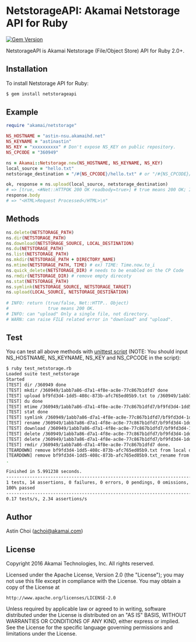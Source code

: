 NetstorageAPI: Akamai Netstorage API for Ruby
===============================================

[![Gem Version](https://badge.fury.io/rb/netstorageapi.svg)](https://badge.fury.io/rb/netstorageapi)

NetstorageAPI is Akamai Netstorage (File/Object Store) API for Ruby 2.0+.
  
  
Installation
------------

To install Netstorage API for Ruby:  

```bash
$ gem install netstorageapi
```
  
  
Example
-------

```ruby
require "akamai/netstorage"

NS_HOSTNAME = "astin-nsu.akamaihd.net"
NS_KEYNAME = "astinastin"
NS_KEY = "xxxxxxxxxx" # Don't expose NS_KEY on public repository.
NS_CPCODE = "360949"

ns = Akamai::Netstorage.new(NS_HOSTNAME, NS_KEYNAME, NS_KEY)
local_source = "hello.txt"
netstorage_destination = "/#{NS_CPCODE}/hello.txt" # or "/#{NS_CPCODE}/" is same.

ok, response = ns.upload(local_source, netstorage_destination)
# => [true, <#Net::HTTPOK 200 OK readbody=true>] # true means 200 OK; If false, it's not 200 OK 
response.body
# => "<HTML>Request Processed</HTML>\n"
```
  
  
Methods
-------

```ruby
ns.delete(NETSTORAGE_PATH)
ns.dir(NETSTORAGE_PATH)
ns.download(NETSTORAGE_SOURCE, LOCAL_DESTINATION)
ns.du(NETSTORAGE_PATH)
ns.list(NETSTORAGE_PATH)
ns.mkdir(NETSTORAGE_PATH + DIRECTORY_NAME)
ns.mtime(NETSTORAGE_PATH, TIME) # ex) TIME: Time.now.to_i
ns.quick_delete(NETSTORAGE_DIR) # needs to be enabled on the CP Code
ns.rmdir(NETSTORAGE_DIR) # remove empty direcoty
ns.stat(NETSTORAGE_PATH)
ns.symlink(NETSTORAGE_SOURCE, NETSTORAGE_TARGET)
ns.upload(LOCAL_SOURCE, NETSTORAGE_DESTINATION)
  
# INFO: return (true/false, Net::HTTP.. Object)
#               true means 200 OK.
# INFO: can "upload" Only a single file, not directory.
# WARN: can raise FILE related error in "download" and "upload".
```
  
  
Test
----

You can test all above methods with [unittest script](https://github.com/AstinCHOI/NetStorageKit-Ruby/blob/master/test_netstorage.rb)
(NOTE: You should input NS_HOSTNAME, NS_KEYNAME, NS_KEY and NS_CPCODE in the script):

```bash
$ ruby test_netstorage.rb
Loaded suite test_netstorage
Started
[TEST] dir /360949 done
[TEST] mkdir /360949/1abb7a86-d7a1-4f8e-ac8e-77c867b1dfd7 done
[TEST] upload bf9fd3d4-1dd5-408c-873b-afc765ed05b9.txt to /360949/1abb7a86-d7a1-4f8e-ac8e-77c867b1dfd7/bf9fd3d4-1dd5-408c-873b-afc765ed05b9.txt done
[TEST] du done
[TEST] mtime /360949/1abb7a86-d7a1-4f8e-ac8e-77c867b1dfd7/bf9fd3d4-1dd5-408c-873b-afc765ed05b9.txt to 1469863258 done
[TEST] stat done
[TEST] symlink /360949/1abb7a86-d7a1-4f8e-ac8e-77c867b1dfd7/bf9fd3d4-1dd5-408c-873b-afc765ed05b9.txt to /360949/1abb7a86-d7a1-4f8e-ac8e-77c867b1dfd7/bf9fd3d4-1dd5-408c-873b-afc765ed05b9.txt_lnk done
[TEST] rename /360949/1abb7a86-d7a1-4f8e-ac8e-77c867b1dfd7/bf9fd3d4-1dd5-408c-873b-afc765ed05b9.txt to /360949/1abb7a86-d7a1-4f8e-ac8e-77c867b1dfd7/bf9fd3d4-1dd5-408c-873b-afc765ed05b9.txt_rename done
[TEST] download /360949/1abb7a86-d7a1-4f8e-ac8e-77c867b1dfd7/bf9fd3d4-1dd5-408c-873b-afc765ed05b9.txt_rename done
[TEST] delete /360949/1abb7a86-d7a1-4f8e-ac8e-77c867b1dfd7/bf9fd3d4-1dd5-408c-873b-afc765ed05b9.txt_rename done
[TEST] delete /360949/1abb7a86-d7a1-4f8e-ac8e-77c867b1dfd7/bf9fd3d4-1dd5-408c-873b-afc765ed05b9.txt_lnk done
[TEST] rmdir /360949/1abb7a86-d7a1-4f8e-ac8e-77c867b1dfd7 done.
[TEARDOWN] remove bf9fd3d4-1dd5-408c-873b-afc765ed05b9.txt from local done
[TEARDOWN] remove bf9fd3d4-1dd5-408c-873b-afc765ed05b9.txt_rename from local done
.

Finished in 5.991238 seconds.
--------------------------------------------------------------------------------
1 tests, 14 assertions, 0 failures, 0 errors, 0 pendings, 0 omissions, 0 notifications
100% passed
--------------------------------------------------------------------------------
0.17 tests/s, 2.34 assertions/s
```
  
  
Author
------

Astin Choi (achoi@akamai.com)  
  
  
License
-------

Copyright 2016 Akamai Technologies, Inc.  All rights reserved.

Licensed under the Apache License, Version 2.0 (the "License");
you may not use this file except in compliance with the License.
You may obtain a copy of the License at

    http://www.apache.org/licenses/LICENSE-2.0

Unless required by applicable law or agreed to in writing, software
distributed under the License is distributed on an "AS IS" BASIS,
WITHOUT WARRANTIES OR CONDITIONS OF ANY KIND, either express or implied.
See the License for the specific language governing permissions and
limitations under the License.